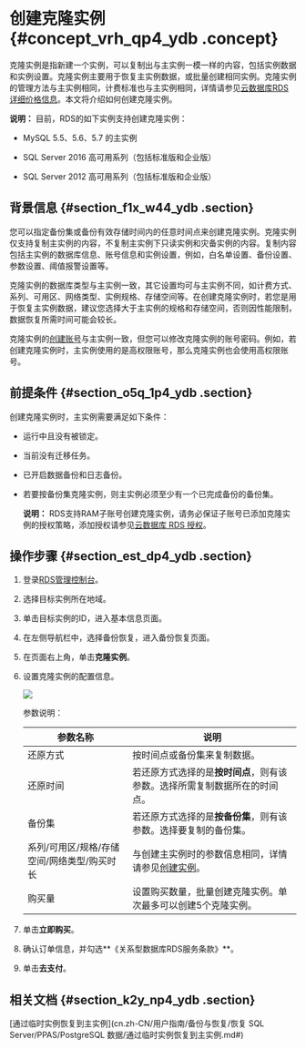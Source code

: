 # 创建克隆实例 {#concept_vrh_qp4_ydb .concept}

克隆实例是指新建一个实例，可以复制出与主实例一模一样的内容，包括实例数据和实例设置。克隆实例主要用于恢复主实例数据，或批量创建相同实例。克隆实例的管理方法与主实例相同，计费标准也与主实例相同，详情请参见[云数据库RDS详细价格信息](https://www.aliyun.com/price/product?spm=5176.doc26117.2.2.yFbzvO#/rds/detail)。本文将介绍如何创建克隆实例。

**说明：** 目前，RDS的如下实例支持创建克隆实例：

-   MySQL 5.5、5.6、5.7 的主实例

-   SQL Server 2016 高可用系列（包括标准版和企业版）

-   SQL Server 2012 高可用系列（包括标准版和企业版）


## 背景信息 {#section_f1x_w44_ydb .section}

您可以指定备份集或备份有效存储时间内的任意时间点来创建克隆实例。克隆实例仅支持复制主实例的内容，不复制主实例下只读实例和灾备实例的内容。复制内容包括主实例的数据库信息、账号信息和实例设置，例如，白名单设置、备份设置、参数设置、阈值报警设置等。

克隆实例的数据库类型与主实例一致，其它设置均可与主实例不同，如计费方式、系列、可用区、网络类型、实例规格、存储空间等。在创建克隆实例时，若您是用于恢复主实例数据，建议您选择大于主实例的规格和存储空间，否则因性能限制，数据恢复所需时间可能会较长。

克隆实例的[创建账号](cn.zh-CN/用户指南/账号管理/创建账号.md#)与主实例一致，但您可以修改克隆实例的账号密码。例如，若创建克隆实例时，主实例使用的是高权限账号，那么克隆实例也会使用高权限账号。

## 前提条件 {#section_o5q_1p4_ydb .section}

创建克隆实例时，主实例需要满足如下条件：

-   运行中且没有被锁定。

-   当前没有迁移任务。

-   已开启数据备份和日志备份。

-   若要按备份集克隆实例，则主实例必须至少有一个已完成备份的备份集。

    **说明：** RDS支持RAM子账号创建克隆实例，请务必保证子账号已添加克隆实例的授权策略，添加授权请参见[云数据库 RDS 授权](https://help.aliyun.com/document_detail/58932.html)。


## 操作步骤 {#section_est_dp4_ydb .section}

1.  登录[RDS管理控制台](https://rds.console.aliyun.com/)。
2.  选择目标实例所在地域。
3.  单击目标实例的ID，进入基本信息页面。
4.  在左侧导航栏中，选择备份恢复，进入备份恢复页面。
5.  在页面右上角，单击**克隆实例**。
6.  设置克隆实例的配置信息。

    ![](http://static-aliyun-doc.oss-cn-hangzhou.aliyuncs.com/assets/img/7967/4137_zh-CN.png)

    参数说明：

    |参数名称|说明|
    |----|--|
    |还原方式|按时间点或备份集来复制数据。|
    |还原时间|若还原方式选择的是**按时间点**，则有该参数。选择所需复制数据所在的时间点。|
    |备份集|若还原方式选择的是**按备份集**，则有该参数。选择要复制的备份集。|
    |系列/可用区/规格/存储空间/网络类型/购买时长|与创建主实例时的参数信息相同，详情请参见[创建实例](../cn.zh-CN/快速入门MySQL版/创建实例.md#)。|
    |购买量|设置购买数量，批量创建克隆实例。单次最多可以创建5个克隆实例。|

7.  单击**立即购买**。
8.  确认订单信息，并勾选**《关系型数据库RDS服务条款》**。
9.  单击**去支付**。

## 相关文档 {#section_k2y_np4_ydb .section}

[通过临时实例恢复到主实例](cn.zh-CN/用户指南/备份与恢复/恢复 SQL Server/PPAS/PostgreSQL 数据/通过临时实例恢复到主实例.md#)

